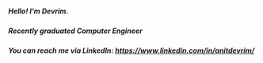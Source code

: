 ##### Hello! I'm Devrim.

##### Recently graduated Computer Engineer

##### You can reach me via LinkedIn: https://www.linkedin.com/in/anitdevrim/
